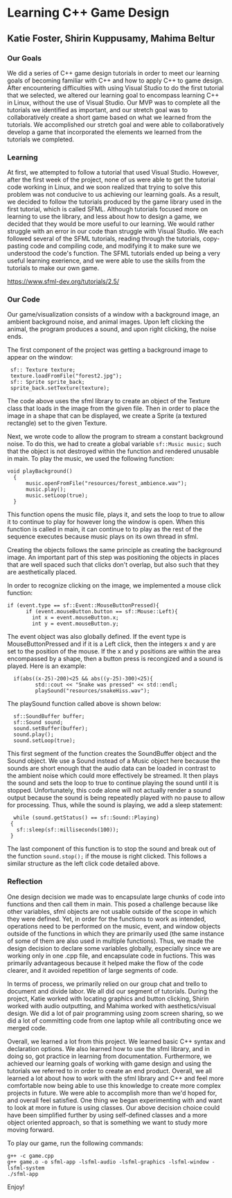 # Learning C++ Game Design

## Katie Foster, Shirin Kuppusamy, Mahima Beltur

### Our Goals

We did a series of C++ game design tutorials in order to meet our learning goals of becoming familiar with C++ and how to apply C++ to game design. After encountering difficulties with using Visual Studio to do the first tutorial that we selected, we altered our learning goal to encompass learning C++ in Linux, without the use of Visual Studio. Our MVP was to complete all the tutorials we identified as important, and our stretch goal was to collaboratively create a short game based on what we learned from the tutorials. We accomplished our stretch goal and were able to collaboratively develop a game that incorporated the elements we learned from the tutorials we completed.

### Learning
At first, we attempted to follow a tutorial that used Visual Studio. However, after the first week of the project, none of us were able to get the tutorial code working in Linux, and we soon realized that trying to solve this problem was not conducive to us achieving our learning goals. As a result, we decided to follow the tutorials produced by the game library used in the first tutorial, which is called SFML. Although tutorials focused more on learning to use the library, and less about how to design a game, we decided that they would be more useful to our learning. We would rather struggle with an error in our code than struggle with Visual Studio. We each followed several of the SFML tutorials, reading through the tutorials, copy-pasting code and compiling code, and modifying it to make sure we understood the code's function. The SFML tutorials ended up being a very useful learning exerience, and we were able to use the skills from the tutorials to make our own game.

https://www.sfml-dev.org/tutorials/2.5/

### Our Code
Our game/visualization consists of a window with a background image, an ambient background noise, and animal images. Upon left clicking the animal, the program produces a sound, and upon right clicking, the noise ends.

The first component of the project was getting a background image to appear on the window:

 ```
  sf:: Texture texture;
  texture.loadFromFile("forest2.jpg");
  sf:: Sprite sprite_back;
  sprite_back.setTexture(texture);
 ```

The code above uses the sfml library to create an object of the Texture class that loads in the image from the given file. Then in order to place the image in a shape that can be displayed, we create a Sprite (a textured rectangle) set to the given Texture.

Next, we wrote code to allow the program to stream a constant background noise. To do this, we had to create a global variable
```sf::Music music;``` such that the object is not destroyed within the function and rendered unusable in main. To play the music, we used the following function:
```
void playBackground()
  {
      music.openFromFile("resources/forest_ambience.wav");
      music.play();
      music.setLoop(true);
  }
  ```
This function opens the music file, plays it, and sets the loop to true to allow it to continue to play for however long the window is open. When this function is called in main, it can continue to to play as the rest of the sequence executes because music plays on its own thread in sfml.

Creating the objects follows the same principle as creating the background image. An important part of this step was positioning the objects in places that are well spaced such that clicks don't overlap, but also such that they are aesthetically placed.

In order to recognize clicking on the image, we implemented a mouse click function:

```
if (event.type == sf::Event::MouseButtonPressed){
      if (event.mouseButton.button == sf::Mouse::Left){
        int x = event.mouseButton.x;
        int y = event.mouseButton.y;
 ```
 The event object was also globally defined. If the event type is MouseButtonPressed and if it is a Left click, then the integers x and y are set to the position of the mouse. If the x and y positions are within the area encompassed by a shape, then a button press is recongized and a sound is played. Here is an example:

 ```
   if(abs((x-25)-200)<25 && abs((y-25)-300)<25){
          std::cout << "Snake was pressed" << std::endl;
          playSound("resources/snakeHiss.wav");
 ```
 The playSound function called above is shown below:

```
  sf::SoundBuffer buffer;
  sf::Sound sound;
  sound.setBuffer(buffer);
  sound.play();
  sound.setLoop(true);
 ```
 This first segment of the function creates the SoundBuffer object and the Sound object. We use a Sound instead of a Music object here because the sounds are short enough that the audio data can be loaded in contrast to the ambient noise which could more effectively be streamed. It then plays the sound and sets the loop to true to continue playing the sound until it is stopped. Unfortunately, this code alone will not actually render a sound output because the sound is being repeatedly played with no pause to allow for processing. Thus, while the sound is playing, we add a sleep statement:

 ```
   while (sound.getStatus() == sf::Sound::Playing)
  {
    sf::sleep(sf::milliseconds(100));
  }
  ```
The last component of this function is to stop the sound and break out of the function ```sound.stop();``` if the mouse is right clicked. This follows a similar structure as the left click code detailed above.

### Reflection
One design decision we made was to encapsulate large chunks of code into functions and then call them in main. This posed a challenge because like other variables, sfml objects are not usable outside of the scope in which they were defined. Yet, in order for the functions to work as intended, operations need to be performed on the music, event, and window objects outside of the functions in which they are primarily used (the same instance of some of them are also used in multiple functions). Thus, we made the design decision to declare some variables globally, especially since we are working only in one .cpp file, and encapsulate code in fuctions. This was primarily advantageous because it helped make the flow of the code clearer, and it avoided repetition of large segments of code.

In terms of process, we primarily relied on our group chat and trello to document and divide labor. We all did our segment of tutorials. During the project, Katie worked with locating graphics and button clicking, Shirin worked with audio outputting, and Mahima worked with aesthetics/visual design. We did a lot of pair programming using zoom screen sharing, so we did a lot of committing code from one laptop while all contributing once we merged code.

Overall, we learned a lot from this project. We learned basic C++ syntax and declaration options. We also learned how to use the sfml library, and in doing so, got practice in learning from documentation. Furthermore, we achieved our learning goals of working with game design and using the tutorials we referred to in order to create an end product. Overall, we all learned a lot about how to work with the sfml library and C++ and feel more comfortable now being able to use this knowledge to create more complex projects in future. We were able to accomplish more than we'd hoped for, and overall feel satisfied. One thing we began experimenting with and want to look at more in future is using classes. Our above decision choice could have been simplified further by using self-defined classes and a more object oriented approach, so that is something we want to study more moving forward.

To play our game, run the following commands:
```
g++ -c game.cpp
g++ game.o -o sfml-app -lsfml-audio -lsfml-graphics -lsfml-window -lsfml-system
./sfml-app
```
Enjoy!
